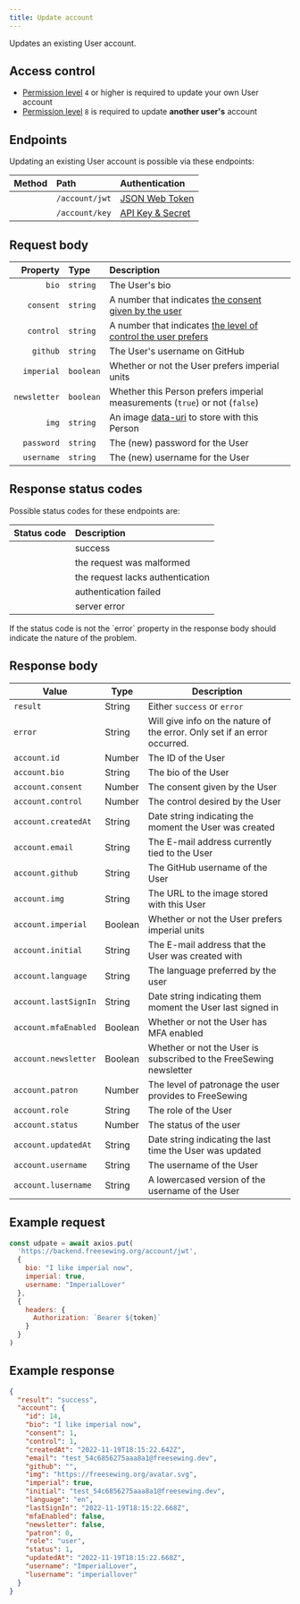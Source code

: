 ```yaml
---
title: Update account
---
```


Updates an existing User account.

## Access control

- [Permission level](/reference/backend/rbac) `4` or higher is required to update your own User account
- [Permission level](/reference/backend/rbac) `8` is required to update **another user's** account

## Endpoints

Updating an existing User account is possible via these endpoints:

| Method    | Path | Authentication |
| --------: | :--- | :------------- |
| <Method put /> | `/account/jwt` | [JSON Web Token](/reference/backend/authentication#jwt-authentication) |
| <Method put /> | `/account/key` | [API Key & Secret](/reference/backend/authentication#key-authentication) |

## Request body

| Property    | Type     | Description |
| ----------: | :------- | :---------- |
| `bio`       | `string` | The User's bio |
| `consent`   | `string` | A number that indicates [the consent given by the user](/reference/backend/account#the-consent-field-is-about-data-protection) |
| `control`   | `string` | A number that indicates [the level of control the user prefers](/reference/backend/account#the-control-field-is-about-keeping-it-simple) |
| `github`    | `string` | The User's username on GitHub |
| `imperial`  | `boolean`| Whether or not the User prefers imperial units |
| `newsletter`| `boolean`| Whether this Person prefers imperial measurements (`true`) or not (`false`) |
| `img`       | `string` | An image [data-uri][duri] to store with this Person |
| `password`  | `string` | The (new) password for the User |
| `username`  | `string` | The (new) username for the User |

## Response status codes

Possible status codes for these endpoints are:

| Status code | Description |
| ----------: | :---------- |
| <StatusCode status="200"/> | success |
| <StatusCode status="400"/> | the request was malformed |
| <StatusCode status="401"/> | the request lacks authentication |
| <StatusCode status="403"/> | authentication failed |
| <StatusCode status="500"/> | server error |

<Note>
If the status code is not <StatusCode status="200" /> the `error` property
in the response body should indicate the nature of the problem.
</Note>

## Response body

| Value               | Type     | Description |
| ------------------- | -------- | ----------- |
| `result`            | String | Either `success` or `error` |
| `error`             | String | Will give info on the nature of the error. Only set if an error occurred. |
| `account.id`        | Number | The ID of the User |
| `account.bio`       | String | The bio of the User |
| `account.consent`   | Number | The consent given by the User |
| `account.control`   | Number | The control desired by the User |
| `account.createdAt` | String | Date string indicating the moment the User was created |
| `account.email`     | String | The E-mail address currently tied to the User |
| `account.github`    | String | The GitHub username of the User |
| `account.img`       | String | The URL to the image stored with this User |
| `account.imperial`  | Boolean| Whether or not the User prefers imperial units |
| `account.initial`   | String | The E-mail address that the User was created with |
| `account.language`  | String | The language preferred by the user |
| `account.lastSignIn`| String | Date string indicating them moment the User last signed in |
| `account.mfaEnabled`| Boolean| Whether or not the User has MFA enabled |
| `account.newsletter`| Boolean| Whether or not the User is subscribed to the FreeSewing newsletter |
| `account.patron`    | Number | The level of patronage the user provides to FreeSewing |
| `account.role`      | String | The role of the User |
| `account.status`    | Number | The status of the user |
| `account.updatedAt` | String | Date string indicating the last time the User was updated |
| `account.username`  | String | The username of the User |
| `account.lusername` | String | A lowercased version of the username of the User |

## Example request

```js
const udpate = await axios.put(
  'https://backend.freesewing.org/account/jwt',
  {
    bio: "I like imperial now",
    imperial: true,
    username: "ImperialLover"
  },
  {
    headers: {
      Authorization: `Bearer ${token}`
    }
  }
)
```

## Example response
```200.json
{
  "result": "success",
  "account": {
    "id": 14,
    "bio": "I like imperial now",
    "consent": 1,
    "control": 1,
    "createdAt": "2022-11-19T18:15:22.642Z",
    "email": "test_54c6856275aaa8a1@freesewing.dev",
    "github": "",
    "img": "https://freesewing.org/avatar.svg",
    "imperial": true,
    "initial": "test_54c6856275aaa8a1@freesewing.dev",
    "language": "en",
    "lastSignIn": "2022-11-19T18:15:22.668Z",
    "mfaEnabled": false,
    "newsletter": false,
    "patron": 0,
    "role": "user",
    "status": 1,
    "updatedAt": "2022-11-19T18:15:22.668Z",
    "username": "ImperialLover",
    "lusername": "imperiallover"
  }
}
```

[duri]: https://en.wikipedia.org/wiki/Data_URI_scheme
